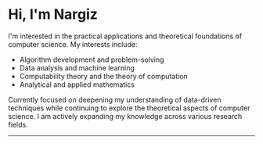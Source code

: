 # Hi, I'm Nargiz

I'm interested in the practical applications and theoretical foundations of computer science. My interests include:

- Algorithm development and problem-solving
- Data analysis and machine learning
- Computability theory and the theory of computation
- Analytical and applied mathematics

Currently focused on deepening my understanding of data-driven techniques while continuing to explore the theoretical aspects of computer science. I am actively expanding my knowledge across various research fields.

---




